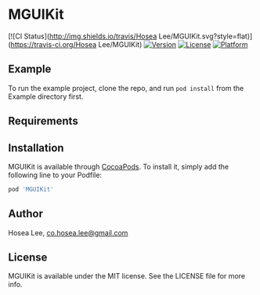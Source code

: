 # MGUIKit

[![CI Status](http://img.shields.io/travis/Hosea Lee/MGUIKit.svg?style=flat)](https://travis-ci.org/Hosea Lee/MGUIKit)
[![Version](https://img.shields.io/cocoapods/v/MGUIKit.svg?style=flat)](http://cocoapods.org/pods/MGUIKit)
[![License](https://img.shields.io/cocoapods/l/MGUIKit.svg?style=flat)](http://cocoapods.org/pods/MGUIKit)
[![Platform](https://img.shields.io/cocoapods/p/MGUIKit.svg?style=flat)](http://cocoapods.org/pods/MGUIKit)

## Example

To run the example project, clone the repo, and run `pod install` from the Example directory first.

## Requirements

## Installation

MGUIKit is available through [CocoaPods](http://cocoapods.org). To install
it, simply add the following line to your Podfile:

```ruby
pod 'MGUIKit'
```

## Author

Hosea Lee, co.hosea.lee@gmail.com

## License

MGUIKit is available under the MIT license. See the LICENSE file for more info.
